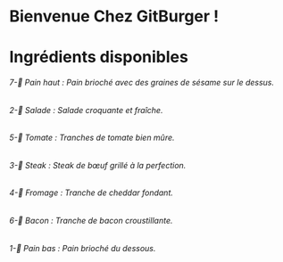 # Bienvenue Chez GitBurger !

# Ingrédients disponibles

###### 7-🥯 Pain haut : Pain brioché avec des graines de sésame sur le dessus.

###### 2-🥬 Salade : Salade croquante et fraîche.

###### 5-🍅 Tomate : Tranches de tomate bien mûre.

###### 3-🥩 Steak : Steak de bœuf grillé à la perfection.

###### 4-🧀 Fromage : Tranche de cheddar fondant.

###### 6-🥓 Bacon : Tranche de bacon croustillante.

###### 1-🍞 Pain bas : Pain brioché du dessous.

